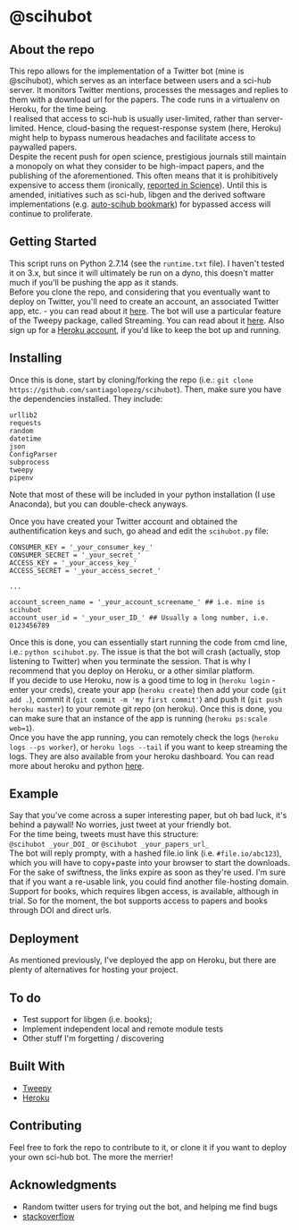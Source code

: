 # @scihubot

## About the repo

This repo allows for the implementation of a Twitter bot (mine is @scihubot), which serves as an interface between users and a sci-hub server. It monitors Twitter mentions, processes the messages and replies to them with a download url for the papers. The code runs in a virtualenv on Heroku, for the time being.         
I realised that access to sci-hub is usually user-limited, rather than server-limited. Hence, cloud-basing the request-response system (here, Heroku) might help to bypass numerous headaches and facilitate access to paywalled papers.            
Despite the recent push for open science, prestigious journals still maintain a monopoly on what they consider to be high-impact papers, and the publishing of the aforementioned. This often means that it is prohibitively expensive to access them (ironically, [reported in Science](http://www.sciencemag.org/news/2016/04/whos-downloading-pirated-papers-everyone)). Until this is amended, initiatives such as sci-hub, libgen and the derived software implementations (e.g. [auto-scihub bookmark](https://github.com/nfahlgren/scihub_bookmark)) for bypassed access will continue to proliferate. 

## Getting Started

This script runs on Python 2.7.14 (see the `runtime.txt` file). I haven't tested it on 3.x, but since it will ultimately be run on a dyno, this doesn't matter much if you'll be pushing the app as it stands.        
Before you clone the repo, and considering that you eventually want to deploy on Twitter, you'll need to create an account, an associated Twitter app, etc. - you can read about it [here](http://briancaffey.github.io/2016/04/05/twitter-bot-tutorial.html). The bot will use a particular feature of the Tweepy package, called Streaming. You can read about it [here](http://docs.tweepy.org/en/v3.5.0/streaming_how_to.html). Also sign up for a [Heroku account](https://signup.heroku.com), if you'd like to keep the bot up and running.       

## Installing

Once this is done, start by cloning/forking the repo (i.e.: `git clone https://github.com/santiagolopezg/scihubot`). Then, make sure you have the dependencies installed. They include:      
```     
urllib2      
requests        
random      
datetime        
json        
ConfigParser       
subprocess         
tweepy           
pipenv
```     
Note that most of these will be included in your python installation (I use Anaconda), but you can double-check anyways.    
        
Once you have created your Twitter account and obtained the authentification keys and such, go ahead and edit the `scihubot.py` file:     
```
CONSUMER_KEY = '_your_consumer_key_'
CONSUMER_SECRET = '_your_secret_'
ACCESS_KEY = '_your_access_key_'
ACCESS_SECRET = '_your_access_secret_'

...

account_screen_name = '_your_account_screename_' ## i.e. mine is scihubot
account_user_id = '_your_user_ID_' ## Usually a long number, i.e. 0123456789

```
      
Once this is done, you can essentially start running the code from cmd line, i.e.: `python scihubot.py`. The issue is that the bot will crash (actually, stop listening to Twitter) when you terminate the session. That is why I recommend that you deploy on Heroku, or a other similar platform.     
If you decide to use Heroku, now is a good time to log in (`heroku login` - enter your creds),  create your app (`heroku create`) then add your code (`git add .`), commit it (`git commit -m 'my first commit'`) and push it (`git push heroku master`) to your remote git repo (on heroku). Once this is done, you can make sure that an instance of the app is running (`heroku ps:scale web=1`).    
Once you have the app running, you can remotely check the logs (`heroku logs --ps worker`), or `heroku logs --tail` if you want to keep streaming the logs. They are also available from your heroku dashboard. You can read more about heroku and python [here](https://devcenter.heroku.com/articles/getting-started-with-python#introduction).  

## Example

Say that you've come across a super interesting paper, but oh bad luck, it's behind a paywall! No worries, just tweet at your friendly bot.     
For the time being, tweets must have this structure:     
`@scihubot _your_DOI_` or `@scihubot _your_papers_url_`      
The bot will reply prompty, with a hashed file.io link (i.e. `#file.io/abc123`), which you will have to copy+paste into your browser to start the downloads. For the sake of swiftness, the links expire as soon as they're used. I'm sure that if you want a re-usable link, you could find another file-hosting domain.      
Support for books, which requires libgen access, is available, although in trial. So for the moment, the bot supports access to papers and books through DOI and direct urls. 

## Deployment

As mentioned previously, I've deployed the app on Heroku, but there are plenty of alternatives for hosting your project. 

## To do

* Test support for libgen (i.e. books);        
* Implement independent local and remote module tests      
* Other stuff I'm forgetting / discovering

## Built With

* [Tweepy](http://www.tweepy.org/)
* [Heroku](heroku.com)

## Contributing

Feel free to fork the repo to contribute to it, or clone it if you want to deploy your own sci-hub bot. The more the merrier!     

## Acknowledgments

* Random twitter users for trying out the bot, and helping me find bugs
* [stackoverflow](https://stackoverflow.com/)

